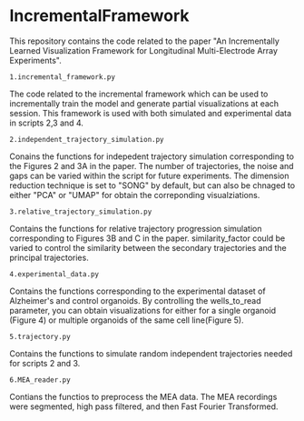 # IncrementalFramework

This repository contains the code related to the paper "An Incrementally Learned Visualization Framework for Longitudinal Multi-Electrode Array Experiments".

	1.incremental_framework.py
The code related to the incremental framework which can be used to incrementally train the model and generate partial visualizations at each session. This framework is used with both simulated and experimental data in scripts 2,3 and 4.

	2.independent_trajectory_simulation.py
Conains the functions for indepedent trajectory simulation corresponding to the Figures 2 and 3A in the paper. The number of trajectories, the noise and gaps can be varied within the script for future experiments. The dimension reduction technique is set to "SONG" by default, but can also be chnaged to either "PCA" or "UMAP" for obtain the correponding visualziations.
	
	3.relative_trajectory_simulation.py
Contains the functions for relative trajectory progression simulation corresponding to Figures 3B and C in the paper. similarity_factor could be varied to control the similarity between the secondary trajectories and the principal trajectories.

	4.experimental_data.py
Contains the functions corresponding to the experimental dataset of Alzheimer's and control organoids. By controlling the wells_to_read parameter, you can obtain visualizations for either for a single organoid (Figure 4) or multiple organoids of the same cell line(Figure 5).

	5.trajectory.py
Contains the functions to simulate random independent trajectories needed for scripts 2 and 3.

	6.MEA_reader.py
Contians the functios to preprocess the MEA data. The MEA recordings were segmented, high pass filtered, and then Fast Fourier Transformed.



	
